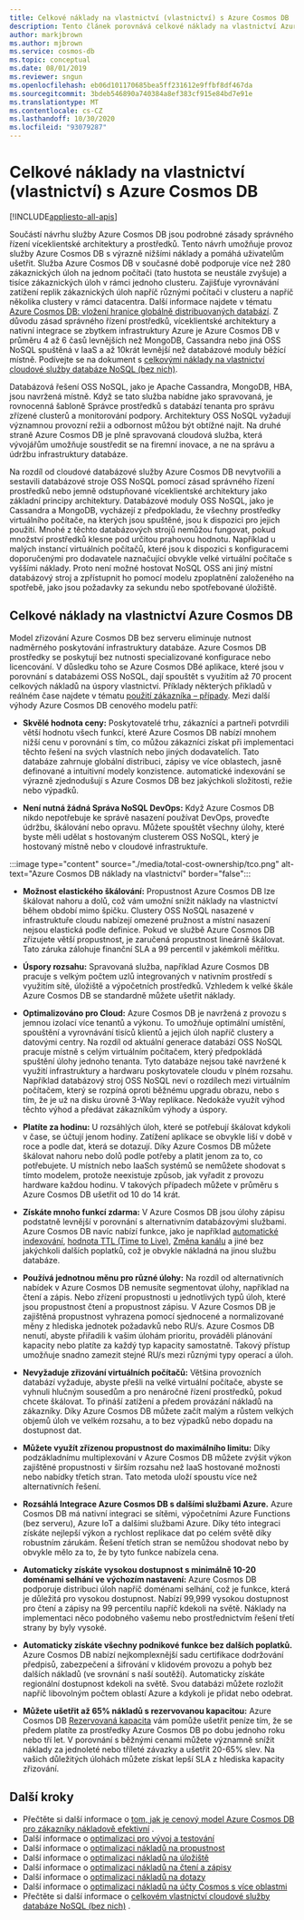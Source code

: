 ```yaml
---
title: Celkové náklady na vlastnictví (vlastnictví) s Azure Cosmos DB
description: Tento článek porovnává celkové náklady na vlastnictví Azure Cosmos DB s IaaS a místními databázemi.
author: markjbrown
ms.author: mjbrown
ms.service: cosmos-db
ms.topic: conceptual
ms.date: 08/01/2019
ms.reviewer: sngun
ms.openlocfilehash: eb06d101170685bea5ff231612e9ffbf8df467da
ms.sourcegitcommit: 3bdeb546890a740384a8ef383cf915e84bd7e91e
ms.translationtype: MT
ms.contentlocale: cs-CZ
ms.lasthandoff: 10/30/2020
ms.locfileid: "93079287"
---
```

# <a name="total-cost-of-ownership-tco-with-azure-cosmos-db"></a>Celkové náklady na vlastnictví (vlastnictví) s Azure Cosmos DB
[!INCLUDE[appliesto-all-apis](includes/appliesto-all-apis.md)]

Součástí návrhu služby Azure Cosmos DB jsou podrobné zásady správného řízení víceklientské architektury a prostředků. Tento návrh umožňuje provoz služby Azure Cosmos DB s výrazně nižšími náklady a pomáhá uživatelům ušetřit. Služba Azure Cosmos DB v současné době podporuje více než 280 zákaznických úloh na jednom počítači (tato hustota se neustále zvyšuje) a tisíce zákaznických úloh v rámci jednoho clusteru. Zajišťuje vyrovnávání zatížení replik zákaznických úloh napříč různými počítači v clusteru a napříč několika clustery v rámci datacentra. Další informace najdete v tématu [Azure Cosmos DB: vložení hranice globálně distribuovaných databází](https://azure.microsoft.com/blog/azure-cosmos-db-pushing-the-frontier-of-globally-distributed-databases/). Z důvodu zásad správného řízení prostředků, víceklientské architektury a nativní integrace se zbytkem infrastruktury Azure je Azure Cosmos DB v průměru 4 až 6 časů levnějších než MongoDB, Cassandra nebo jiná OSS NoSQL spuštěná v IaaS a až 10krát levnější než databázové moduly běžící místně. Podívejte se na dokument s [celkovými náklady na vlastnictví cloudové služby databáze NoSQL (bez nich)](https://documentdbportalstorage.blob.core.windows.net/papers/11.15.2017/NoSQL%20TCO%20paper.pdf).

Databázová řešení OSS NoSQL, jako je Apache Cassandra, MongoDB, HBA, jsou navržená místně. Když se tato služba nabídne jako spravovaná, je rovnocenná šabloně Správce prostředků s databází tenanta pro správu zřízené clusterů a monitorování podpory. Architektury OSS NoSQL vyžadují významnou provozní režii a odbornost můžou být obtížné najít. Na druhé straně Azure Cosmos DB je plně spravovaná cloudová služba, která vývojářům umožňuje soustředit se na firemní inovace, a ne na správu a údržbu infrastruktury databáze.

Na rozdíl od cloudové databázové služby Azure Cosmos DB nevytvořili a sestavili databázové stroje OSS NoSQL pomocí zásad správného řízení prostředků nebo jemně odstupňované víceklientské architektury jako základní principy architektury. Databázové moduly OSS NoSQL, jako je Cassandra a MongoDB, vycházejí z předpokladu, že všechny prostředky virtuálního počítače, na kterých jsou spuštěné, jsou k dispozici pro jejich použití. Mnohé z těchto databázových strojů nemůžou fungovat, pokud množství prostředků klesne pod určitou prahovou hodnotu. Například u malých instancí virtuálních počítačů, které jsou k dispozici s konfiguracemi doporučenými pro dodavatele naznačující obvykle velké virtuální počítače s vyššími náklady. Proto není možné hostovat NoSQL OSS ani jiný místní databázový stroj a zpřístupnit ho pomocí modelu zpoplatnění založeného na spotřebě, jako jsou požadavky za sekundu nebo spotřebované úložiště.

## <a name="total-cost-of-ownership-of-azure-cosmos-db"></a>Celkové náklady na vlastnictví Azure Cosmos DB

Model zřizování Azure Cosmos DB bez serveru eliminuje nutnost nadměrného poskytování infrastruktury databáze. Azure Cosmos DB prostředky se poskytují bez nutnosti specializované konfigurace nebo licencování. V důsledku toho se Azure Cosmos DBé aplikace, které jsou v porovnání s databázemi OSS NoSQL, dají spouštět s využitím až 70 procent celkových nákladů na úspory vlastnictví. Příklady některých příkladů v reálném čase najdete v tématu [použití zákazníka – případy](https://customers.microsoft.com/en-us/search?sq=Cosmos%20DB&ff=&p=0&so=story_publish_date%20desc). Mezi další výhody Azure Cosmos DB cenového modelu patří:

* **Skvělé hodnota ceny:** Poskytovatelé trhu, zákazníci a partneři potvrdili větší hodnotu všech funkcí, které Azure Cosmos DB nabízí mnohem nižší cenu v porovnání s tím, co můžou zákazníci získat při implementaci těchto řešení na svých vlastních nebo jiných dodavatelích. Tato databáze zahrnuje globální distribuci, zápisy ve více oblastech, jasně definované a intuitivní modely konzistence. automatické indexování se výrazně zjednodušují s Azure Cosmos DB bez jakýchkoli složitosti, režie nebo výpadků.

* **Není nutná žádná Správa NoSQL DevOps:** Když Azure Cosmos DB nikdo nepotřebuje ke správě nasazení používat DevOps, proveďte údržbu, škálování nebo opravu. Můžete spouštět všechny úlohy, které byste měli udělat s hostovaným clusterem OSS NoSQL, který je hostovaný místně nebo v cloudové infrastruktuře.

:::image type="content" source="./media/total-cost-ownership/tco.png" alt-text="Azure Cosmos DB náklady na vlastnictví" border="false":::

* **Možnost elastického škálování:** Propustnost Azure Cosmos DB lze škálovat nahoru a dolů, což vám umožní snížit náklady na vlastnictví během období mimo špičku. Clustery OSS NoSQL nasazené v infrastruktuře cloudu nabízejí omezené pružnost a místní nasazení nejsou elastická podle definice. Pokud ve službě Azure Cosmos DB zřizujete větší propustnost, je zaručená propustnost lineárně škálovat. Tato záruka zálohuje finanční SLA a 99 percentil v jakémkoli měřítku.

* **Úspory rozsahu:** Spravovaná služba, například Azure Cosmos DB pracuje s velkým počtem uzlů integrovaných v nativním prostředí s využitím sítě, úložiště a výpočetních prostředků. Vzhledem k velké škále Azure Cosmos DB se standardně můžete ušetřit náklady.

* **Optimalizováno pro Cloud:** Azure Cosmos DB je navržená z provozu s jemnou izolací více tenantů a výkonu. To umožňuje optimální umístění, spouštění a vyrovnávání tisíců klientů a jejich úloh napříč clustery a datovými centry. Na rozdíl od aktuální generace databází OSS NoSQL pracuje místně s celým virtuálním počítačem, který předpokládá spuštění úlohy jednoho tenanta. Tyto databáze nejsou také navržené k využití infrastruktury a hardwaru poskytovatele cloudu v plném rozsahu. Například databázový stroj OSS NoSQL neví o rozdílech mezi virtuálním počítačem, který se rozpíná oproti běžnému upgradu obrazu, nebo s tím, že je už na disku úrovně 3-Way replikace. Nedokáže využít výhod těchto výhod a předávat zákazníkům výhody a úspory.

* **Platíte za hodinu:** U rozsáhlých úloh, které se potřebují škálovat kdykoli v čase, se účtují jenom hodiny. Zatížení aplikace se obvykle liší v době v roce a podle dat, která se dotazují. Díky Azure Cosmos DB můžete škálovat nahoru nebo dolů podle potřeby a platit jenom za to, co potřebujete. U místních nebo IaaSch systémů se nemůžete shodovat s tímto modelem, protože neexistuje způsob, jak vyřadit z provozu hardware každou hodinu. V takových případech můžete v průměru s Azure Cosmos DB ušetřit od 10 do 14 krát.

* **Získáte mnoho funkcí zdarma:** V Azure Cosmos DB jsou úlohy zápisu podstatně levnější v porovnání s alternativním databázovými službami. Azure Cosmos DB navíc nabízí funkce, jako je například [automatické indexování](index-policy.md), [hodnota TTL (Time to Live)](time-to-live.md), [Změna kanálu](change-feed.md) a jiné bez jakýchkoli dalších poplatků, což je obvykle nákladná na jinou službu databáze.

* **Používá jednotnou měnu pro různé úlohy:** Na rozdíl od alternativních nabídek v Azure Cosmos DB nemusíte segmentovat úlohy, například na čtení a zápis. Nebo zřízení propustnosti u jednotlivých typů úloh, které jsou propustnost čtení a propustnost zápisu. V Azure Cosmos DB je zajištěná propustnost vyhrazena pomocí sjednocené a normalizované měny z hlediska jednotek požadavků nebo RU/s. Azure Cosmos DB nenutí, abyste přiřadili k vašim úlohám prioritu, prováděli plánování kapacity nebo platíte za každý typ kapacity samostatně. Takový přístup umožňuje snadno zamezit stejné RU/s mezi různými typy operací a úloh.

* **Nevyžaduje zřizování virtuálních počítačů:** Většina provozních databází vyžaduje, abyste přešli na velké virtuální počítače, abyste se vyhnuli hlučným sousedům a pro nenáročné řízení prostředků, pokud chcete škálovat. To přináší zatížení a předem provázání nákladů na zákazníky. Díky Azure Cosmos DB můžete začít malým a růstem velkých objemů úloh ve velkém rozsahu, a to bez výpadků nebo dopadu na dostupnost dat.

* **Můžete využít zřízenou propustnost do maximálního limitu:** Díky podzákladnímu multiplexování v Azure Cosmos DB můžete zvýšit výkon zajištěné propustnosti v širším rozsahu než IaaS hostované možnosti nebo nabídky třetích stran. Tato metoda uloží spoustu více než alternativních řešení.

* **Rozsáhlá Integrace Azure Cosmos DB s dalšími službami Azure.** Azure Cosmos DB má nativní integraci se sítěmi, výpočetními Azure Functions (bez serveru), Azure IoT a dalšími službami Azure. Díky této integraci získáte nejlepší výkon a rychlost replikace dat po celém světě díky robustním zárukám. Řešení třetích stran se nemůžou shodovat nebo by obvykle mělo za to, že by tyto funkce nabízela cena.

* **Automaticky získáte vysokou dostupnost s minimálně 10-20 doménami selhání ve výchozím nastavení:** Azure Cosmos DB podporuje distribuci úloh napříč doménami selhání, což je funkce, která je důležitá pro vysokou dostupnost. Nabízí 99,999 vysokou dostupnost pro čtení a zápisy na 99 percentilu napříč kdekoli na světě. Náklady na implementaci něco podobného vašemu nebo prostřednictvím řešení třetí strany by byly vysoké.

* **Automaticky získáte všechny podnikové funkce bez dalších poplatků.** Azure Cosmos DB nabízí nejkomplexnější sadu certifikace dodržování předpisů, zabezpečení a šifrování v klidovém provozu a pohyb bez dalších nákladů (ve srovnání s naší soutěží). Automaticky získáte regionální dostupnost kdekoli na světě. Svou databázi můžete rozložit napříč libovolným počtem oblastí Azure a kdykoli je přidat nebo odebrat.

* **Můžete ušetřit až 65% nákladů s rezervovanou kapacitou:** Azure Cosmos DB [Rezervovaná kapacita](cosmos-db-reserved-capacity.md) vám pomůže ušetřit peníze tím, že se předem platíte za prostředky Azure Cosmos DB po dobu jednoho roku nebo tří let. V porovnání s běžnými cenami můžete významně snížit náklady za jednoleté nebo tříleté závazky a ušetřit 20-65% slev. Na vašich důležitých úlohách můžete získat lepší SLA z hlediska kapacity zřizování.

## <a name="next-steps"></a>Další kroky

* Přečtěte si další informace o [tom, jak je cenový model Azure Cosmos DB pro zákazníky nákladově efektivní](total-cost-ownership.md) .
* Další informace o [optimalizaci pro vývoj a testování](optimize-dev-test.md)
* Další informace o [optimalizaci nákladů na propustnost](optimize-cost-throughput.md)
* Další informace o [optimalizaci nákladů na úložiště](optimize-cost-storage.md)
* Další informace o [optimalizaci nákladů na čtení a zápisy](optimize-cost-reads-writes.md)
* Další informace o [optimalizaci nákladů na dotazy](./optimize-cost-reads-writes.md)
* Další informace o [optimalizaci nákladů na účty Cosmos s více oblastmi](optimize-cost-regions.md)
* Přečtěte si další informace o [celkovém vlastnictví cloudové služby databáze NoSQL (bez nich)](https://documentdbportalstorage.blob.core.windows.net/papers/11.15.2017/NoSQL%20TCO%20paper.pdf) .
